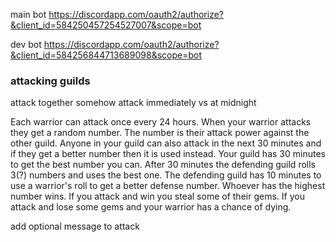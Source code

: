 main bot
https://discordapp.com/oauth2/authorize?&client_id=584250457254527007&scope=bot

dev bot
https://discordapp.com/oauth2/authorize?&client_id=584256844713689098&scope=bot

### attacking guilds

attack together somehow
attack immediately vs at midnight

Each warrior can attack once every 24 hours.  When your warrior attacks they get a random number.  The number is their attack power against the other guild.  Anyone in your guild can also attack in the next 30 minutes and if they get a better number then it is used instead.  Your guild has 30 minutes to get the best number you can.  After 30 minutes the defending guild rolls 3(?) numbers and uses the best one. The defending guild has 10 minutes to use a warrior's roll to get a better defense number.  Whoever has the highest number wins.  If you attack and win you steal some of their gems.  If you attack and lose some gems and your warrior has a chance of dying.

add optional message to attack
